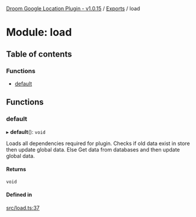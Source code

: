 [Droom Google Location Plugin - v1.0.15](../README.md) / [Exports](../modules.md) / load

# Module: load

## Table of contents

### Functions

- [default](load.md#default)

## Functions

### default

▸ **default**(): `void`

Loads all dependencies required for plugin.
Checks if old data exist in store then update global data.
Else Get data from databases and then update global data.

#### Returns

`void`

#### Defined in

[src/load.ts:37](https://github.com/hitendrarao/location/blob/0eb4616/src/load.ts#L37)

